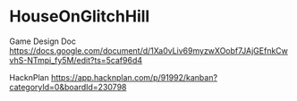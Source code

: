 # HouseOnGlitchHill

Game Design Doc
https://docs.google.com/document/d/1Xa0vLiv69myzwXOobf7JAjGEfnkCwvhS-NTmpi_fy5M/edit?ts=5caf96d4

HacknPlan
https://app.hacknplan.com/p/91992/kanban?categoryId=0&boardId=230798
